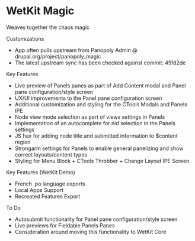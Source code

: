 WetKit Magic
==============
Weaves together the chaos magic

Customizations
* App often pulls upstream from Panopoly Admin @ drupal.org/project/panopoly_magic
* The latest upstream sync has been checked against commit: 45fd2de

Key Features
* Live preview of Panels panes as part of Add Content modal and Panel pane configuration/style screen
* UX/UI improvements to the Panel pane configuration screen
* Additional customization and styling for the CTools Modals and Panels IPE
* Node view mode selection as part of views settings in Panels
* Implementation of an autocomplete for nid selection in the Panels settings
* JS hax for adding node title and submitted information to $content region 
* Strongarm settings for Panels to enable general panelizing and show correct layouts/content types
* Styling for Menu Block + CTools Throbber + Change Layout IPE Screen

Key Features (WetKit Demo)
* French .po language exports
* Local Apps Support
* Recreated Features Export

To Do
* Autosubmit functionality for Panel pane configuration/style screen
* Live previews for Fieldable Panels Panes
* Consideration around moving this functionality to WetKit Core
